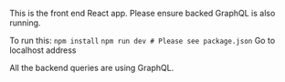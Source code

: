 This is the front end React app. 
Please ensure backed GraphQL is also running. 

To run this: 
`npm install` 
`npm run dev # Please see package.json` 
Go to localhost address 

All the backend queries are using GraphQL. 
